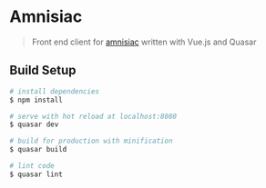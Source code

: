 # Amnisiac

> Front end client for [amnisiac](www.amnisaic.com) written with Vue.js and Quasar

## Build Setup

``` bash
# install dependencies
$ npm install

# serve with hot reload at localhost:8080
$ quasar dev

# build for production with minification
$ quasar build

# lint code
$ quasar lint
```
